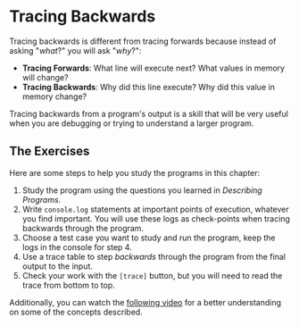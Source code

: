 # Tracing Backwards

Tracing backwards is different from tracing forwards because instead of asking
"_what_?" you will ask "_why_?":

- **Tracing Forwards**: What line will execute next? What values in memory will
  change?
- **Tracing Backwards**: Why did this line execute? Why did this value in memory
  change?

Tracing backwards from a program's output is a skill that will be very useful
when you are debugging or trying to understand a larger program.

## The Exercises

Here are some steps to help you study the programs in this chapter:

1. Study the program using the questions you learned in _Describing Programs_.
2. Write `console.log` statements at important points of execution, whatever you
   find important. You will use these logs as check-points when tracing
   backwards through the program.
3. Choose a test case you want to study and run the program, keep the logs in
   the console for step 4.
4. Use a trace table to step _backwards_ through the program from the final
   output to the input.
5. Check your work with the `[trace]` button, but you will need to read the
   trace from bottom to top.

Additionally, you can watch the [following video](https://www.youtube.com/watch?v=DaZtMxD_dKg) for a better understanding on some of the concepts described.